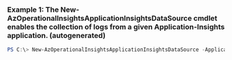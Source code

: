 ### Example 1: The New-AzOperationalInsightsApplicationInsightsDataSource cmdlet enables the collection of logs from a given Application-Insights application. (autogenerated)
```powershell
PS C:\> New-AzOperationalInsightsApplicationInsightsDataSource -ApplicationResourceId <String> -ResourceGroupName ContosoResourceGroup -WorkspaceName MyWorkspace
```

